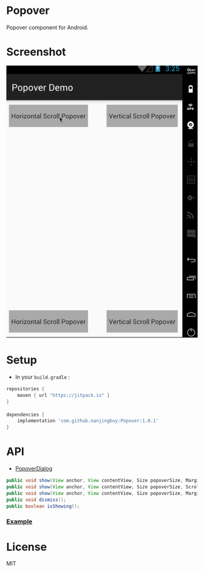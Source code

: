 # Popover
Popover component for Android.

# Screenshot

![Popover Screenshot](Screenshot.gif)

# Setup

* In your `build.gradle` :

```gradle
repositories {
    maven { url "https://jitpack.io" }
}

dependencies {
    implementation 'com.github.nanjingboy:Popover:1.0.1'
}
```

# API

* [PopoverDialog](library/src/main/java/me/tom/popover/PopoverDialog.java)

```java
public void show(View anchor, View contentView, Size popoverSize, Margin popoverMargin);
public void show(View anchor, View contentView, Size popoverSize, ScrollOrientation orientation);
public void show(View anchor, View contentView, Size popoverSize, Margin popoverMargin, ScrollOrientation orientation);
public void dismiss();
public boolean isShowing();
```

### [Example](sample/src/main)

# License

MIT